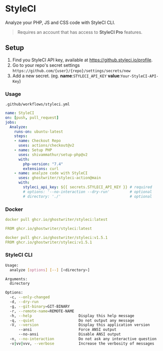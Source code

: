 # StyleCI

Analyze your PHP, JS and CSS code with StyleCI CLI.

> Requires an account that has access to **StyleCI Pro** features.

## Setup

1. Find you StyleCI API key, available at <https://github.styleci.io/profile>.
2. Go to your repo's secret settings `https://github.com/{user}/{repo}/settings/secrets/new`
3. Add a new secret. (eg. **name**:`STYLECI_API_KEY` **value**:`Your-StyleCI-API-Key`)

### Usage

`.github/workflows/styleci.yml`

```yml
name: StyleCI
on: [push, pull_request]
jobs:
  Analyze:
    runs-on: ubuntu-latest
    steps:
    - name: Checkout Repo
      uses: actions/checkout@v2
    - name: Setup PHP
      uses: shivammathur/setup-php@v2
      with:
        php-version: "7.4"
        extensions: curl
    - name: analyze code with StyleCI
      uses: ghostwriter/styleci-action@main
      with:
        styleci_api_key: ${{ secrets.STYLECI_API_KEY }} # required
        # options: '--no-interaction --dry-run'         # optional
        # directory: './'                               # optional
```

### Docker

```yml
docker pull ghcr.io/ghostwriter/styleci:latest
```

```yml
FROM ghcr.io/ghostwriter/styleci:latest
```

```yml
docker pull ghcr.io/ghostwriter/styleci:v1.5.1
FROM ghcr.io/ghostwriter/styleci:v1.5.1
```

### StyleCI CLI

```bash
Usage:
  analyze [options] [--] [<directory>]

Arguments:
  directory

Options:
  -c, --only-changed
  -d, --dry-run
  -g, --git-binary=GIT-BINARY
  -r, --remote-name=REMOTE-NAME
  -h, --help                     Display this help message
  -q, --quiet                    Do not output any message
  -V, --version                  Display this application version
      --ansi                     Force ANSI output
      --no-ansi                  Disable ANSI output
  -n, --no-interaction           Do not ask any interactive question
  -v|vv|vvv, --verbose           Increase the verbosity of messages
```
